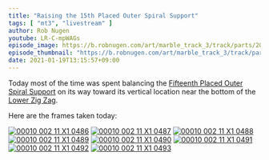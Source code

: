 ```yaml
---
title: "Raising the 15th Placed Outer Spiral Support"
tags: [ "mt3", "livestream" ]
author: Rob Nugen
youtube: LR-C-mpWAGs
episode_image: https://b.robnugen.com/art/marble_track_3/track/parts/2021/2021_jan_19_raising_15th_placed_outer_spiral_support_6.jpg
episode_thumbnail: "https://b.robnugen.com/art/marble_track_3/track/parts/2020/thumbs/2021_jan_19_raising_15th_placed_outer_spiral_support_6.jpg"
date: 2021-01-19T13:15:57+09:00
---
```


Today most of the time was spent balancing the [Fifteenth Placed Outer Spiral Support](/parts/fifteenth-placed-outer-spiral-support/) on its way toward its vertical location near the bottom of the [Lower Zig Zag](/parts/lower_zig_zag/).

Here are the frames taken today:

[![00010 002 11 X1 0486](//b.robnugen.com/art/marble_track_3/frames/2021/thumbs/00010_002_11_X1_0486.jpg)](//b.robnugen.com/art/marble_track_3/frames/2021/00010_002_11_X1_0486.jpg)
[![00010 002 11 X1 0487](//b.robnugen.com/art/marble_track_3/frames/2021/thumbs/00010_002_11_X1_0487.jpg)](//b.robnugen.com/art/marble_track_3/frames/2021/00010_002_11_X1_0487.jpg)
[![00010 002 11 X1 0488](//b.robnugen.com/art/marble_track_3/frames/2021/thumbs/00010_002_11_X1_0488.jpg)](//b.robnugen.com/art/marble_track_3/frames/2021/00010_002_11_X1_0488.jpg)
[![00010 002 11 X1 0489](//b.robnugen.com/art/marble_track_3/frames/2021/thumbs/00010_002_11_X1_0489.jpg)](//b.robnugen.com/art/marble_track_3/frames/2021/00010_002_11_X1_0489.jpg)
[![00010 002 11 X1 0490](//b.robnugen.com/art/marble_track_3/frames/2021/thumbs/00010_002_11_X1_0490.jpg)](//b.robnugen.com/art/marble_track_3/frames/2021/00010_002_11_X1_0490.jpg)
[![00010 002 11 X1 0491](//b.robnugen.com/art/marble_track_3/frames/2021/thumbs/00010_002_11_X1_0491.jpg)](//b.robnugen.com/art/marble_track_3/frames/2021/00010_002_11_X1_0491.jpg)
[![00010 002 11 X1 0492](//b.robnugen.com/art/marble_track_3/frames/2021/thumbs/00010_002_11_X1_0492.jpg)](//b.robnugen.com/art/marble_track_3/frames/2021/00010_002_11_X1_0492.jpg)
[![00010 002 11 X1 0493](//b.robnugen.com/art/marble_track_3/frames/2021/thumbs/00010_002_11_X1_0493.jpg)](//b.robnugen.com/art/marble_track_3/frames/2021/00010_002_11_X1_0493.jpg)
